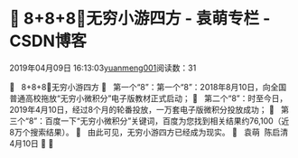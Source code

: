 
#    8+8+8，无穷小游四方 - 袁萌专栏 - CSDN博客

2019年04月09日 16:13:03[yuanmeng001](https://me.csdn.net/yuanmeng001)阅读数：31


   8+8+8，无穷小游四方
   第一个“8”：第一个“8”：2018年8月10日，向全国普通高校拖放“无穷小微积分”电子版教材正式启动；
   第二个“8”：时至今日，2019年4月10日，经过8个月的轮番投放，一万套电子版微积分投放成功；
   第三个“8”：百度一下“无穷小微积分”关键词，百度为您找到相关结果约76,100（近8万个搜索结果）。
   由此可见，无穷小游四方已经成为现实。
   袁萌  陈启清   4月10日



